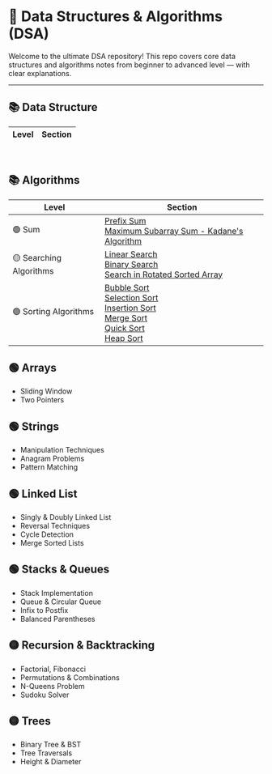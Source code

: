 # 📘 Data Structures & Algorithms (DSA)

Welcome to the ultimate DSA repository! This repo covers core data structures and algorithms notes from beginner to advanced level — with clear explanations.

---

## 📚 Data Structure
| Level | Section |
|-------|---------|


<br>

## 📚 Algorithms

| Level | Section |
|-------|---------|
|🟢 Sum | [Prefix Sum](https://github.com/Tamiim-Iqbal/Everything-I-Learned/tree/main/02.%20Data%20Structures%20%26%20Algorithms/02.%20Algorithms/01.%20Sum/01.%20Prefix%20Sum) <br> [Maximum Subarray Sum - Kadane's Algorithm]() |
|🟡 Searching Algorithms | [Linear Search]() <br>[Binary Search]() <br> [Search in Rotated Sorted Array]()|
|🟢 Sorting Algorithms | [Bubble Sort]() <br> [Selection Sort]() <br> [Insertion Sort]() <br> [Merge Sort]() <br> [Quick Sort]() <br> [Heap Sort]()| 






## 🟢 Arrays
- Sliding Window
- Two Pointers

## 🟢 Strings

- Manipulation Techniques
- Anagram Problems
- Pattern Matching

## 🟢 Linked List

- Singly & Doubly Linked List
- Reversal Techniques
- Cycle Detection
- Merge Sorted Lists

## 🟢 Stacks & Queues

- Stack Implementation
- Queue & Circular Queue
- Infix to Postfix
- Balanced Parentheses

## 🟡 Recursion & Backtracking

- Factorial, Fibonacci
- Permutations & Combinations
- N-Queens Problem
- Sudoku Solver

## 🟡 Trees

- Binary Tree & BST
- Tree Traversals
- Height & Diameter
